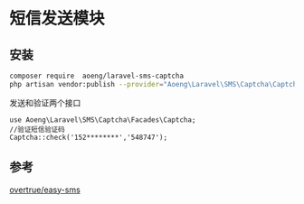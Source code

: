 短信发送模块
======

## 安装

```bash
composer require  aoeng/laravel-sms-captcha
php artisan vendor:publish --provider="Aoeng\Laravel\SMS\Captcha\CaptchaServiceProvider"
```

发送和验证两个接口

```injectablephp
use Aoeng\Laravel\SMS\Captcha\Facades\Captcha;
//验证短信验证码
Captcha::check('152********','548747');
```

## 参考

[overtrue/easy-sms](https://github.com/overtrue/easy-sms)
